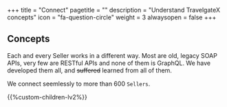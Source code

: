 +++
title = "Connect"
pagetitle = ""
description = "Understand TravelgateX concepts"
icon = "fa-question-circle" 
weight = 3
alwaysopen = false
+++

## Concepts

Each and every Seller works in a different way. Most are old, legacy SOAP APIs, very few are RESTful APIs and none of them is GraphQL. We have developed them all, and ~~suffered~~ learned from all of them. 

We connect seemlessly to more than 600 `Sellers`.

{{%custom-children-lv2%}}
